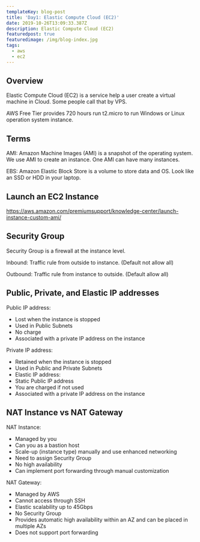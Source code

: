 ```yaml
---
templateKey: blog-post
title: 'Day1: Elastic Compute Cloud (EC2)'
date: 2019-10-26T13:09:33.387Z
description: Elastic Compute Cloud (EC2)
featuredpost: true
featuredimage: /img/blog-index.jpg
tags:
  - aws
  - ec2
---
```

## Overview

Elastic Compute Cloud (EC2) is a service help a user create a virtual machine in Cloud. Some people call that by VPS.

AWS Free Tier provides 720 hours run t2.micro to run Windows or Linux operation system instance.

## Terms

AMI: Amazon Machine Images (AMI) is a snapshot of the operating system. We use AMI to create an instance. One AMI can have many instances.

EBS: Amazon Elastic Block Store is a volume to store data and OS. Look like an SSD or HDD in your laptop.

## Launch an EC2 Instance

<https://aws.amazon.com/premiumsupport/knowledge-center/launch-instance-custom-ami/>

## Security Group

Security Group is a firewall at the instance level.

Inbound: Traffic rule from outside to instance. (Default not allow all)

Outbound: Traffic rule from instance to outside. (Default allow all)

## Public, Private, and Elastic IP addresses

Public IP address:

* Lost when the instance is stopped
* Used in Public Subnets
* No charge
* Associated with a private IP address on the instance

Private IP address:

* Retained when the instance is stopped
* Used in Public and Private Subnets
* Elastic IP address:
* Static Public IP address
* You are charged if not used
* Associated with a private IP address on the instance

## NAT Instance vs NAT Gateway

NAT Instance:

* Managed by you
* Can you as a bastion host
* Scale-up (instance type) manually and use enhanced networking
* Need to assign Security Group
* No high availability
* Can implement port forwarding through manual customization

NAT Gateway:

* Managed by AWS
* Cannot access through SSH
* Elastic scalability up to 45Gbps
* No Security Group
* Provides automatic high availability within an AZ and can be placed in multiple AZs
* Does not support port forwarding
